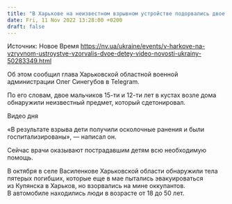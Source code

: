 ```yaml
---
title: "В Харькове на неизвестном взрывном устройстве подорвались двое детей"
date: Fri, 11 Nov 2022 13:28:00 +0200
draft: false
---
```

Источник: Новое Время https://nv.ua/ukraine/events/v-harkove-na-vzryvnom-ustroystve-vzorvalis-dvoe-detey-video-novosti-ukrainy-50283349.html


Об этом сообщил глава Харьковской областной военной администрации Олег Синегубов в Telegram.

По его словам, двое мальчиков 15-ти и 12-ти лет в кустах возле дома обнаружили неизвестный предмет, который сдетонировал.

 Видео дня   

«В результате взрыва дети получили осколочные ранения и были госпитализированы», — написал он.

Сейчас врачи оказывают пострадавшим детям всю необходимую помощь.

В октября в селе Василенкове Харьковской области обнаружили тела пятерых погибших, которые еще в мае пытались эвакуироваться из Купянска в Харьков, но взорвались на мине оккупантов. В автомобиле находились люди в возрасте от 18 до 50 лет.
